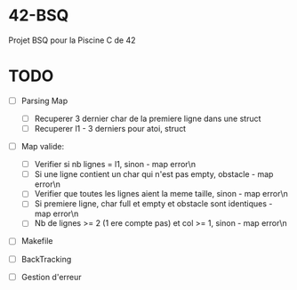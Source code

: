 # 42-BSQ
Projet BSQ pour la Piscine C de 42

# TODO

- [ ] Parsing Map
  - [ ] Recuperer 3 dernier char de la premiere ligne dans une struct
  - [ ] Recuperer l1 - 3 derniers pour atoi, struct
- [ ] Map valide:
  - [ ] Verifier si nb lignes = l1, sinon - map error\n
  - [ ] Si une ligne contient un char qui n'est pas empty, obstacle - map error\n
  - [ ] Verifier que toutes les lignes aient la meme taille, sinon - map error\n
  - [ ] Si premiere ligne, char full et empty et obstacle sont identiques - map error\n
  - [ ] Nb de lignes >= 2 (1 ere compte pas) et col >= 1, sinon - map error\n
- [ ] Makefile
- [ ] BackTracking
- [ ] Gestion d'erreur
      
